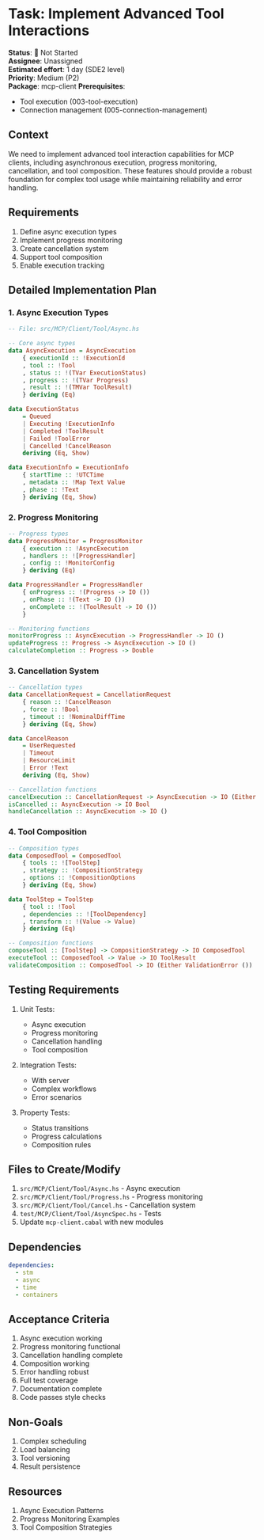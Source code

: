 # Task: Implement Advanced Tool Interactions

**Status**: 🔴 Not Started  
**Assignee**: Unassigned  
**Estimated effort**: 1 day (SDE2 level)  
**Priority**: Medium (P2)  
**Package**: mcp-client
**Prerequisites**: 
- Tool execution (003-tool-execution)
- Connection management (005-connection-management)

## Context
We need to implement advanced tool interaction capabilities for MCP clients, including asynchronous execution, progress monitoring, cancellation, and tool composition. These features should provide a robust foundation for complex tool usage while maintaining reliability and error handling.

## Requirements
1. Define async execution types
2. Implement progress monitoring
3. Create cancellation system
4. Support tool composition
5. Enable execution tracking

## Detailed Implementation Plan

### 1. Async Execution Types

```haskell
-- File: src/MCP/Client/Tool/Async.hs

-- Core async types
data AsyncExecution = AsyncExecution
    { executionId :: !ExecutionId
    , tool :: !Tool
    , status :: !(TVar ExecutionStatus)
    , progress :: !(TVar Progress)
    , result :: !(TMVar ToolResult)
    } deriving (Eq)

data ExecutionStatus
    = Queued
    | Executing !ExecutionInfo
    | Completed !ToolResult
    | Failed !ToolError
    | Cancelled !CancelReason
    deriving (Eq, Show)

data ExecutionInfo = ExecutionInfo
    { startTime :: !UTCTime
    , metadata :: !Map Text Value
    , phase :: !Text
    } deriving (Eq, Show)
```

### 2. Progress Monitoring

```haskell
-- Progress types
data ProgressMonitor = ProgressMonitor
    { execution :: !AsyncExecution
    , handlers :: ![ProgressHandler]
    , config :: !MonitorConfig
    } deriving (Eq)

data ProgressHandler = ProgressHandler
    { onProgress :: !(Progress -> IO ())
    , onPhase :: !(Text -> IO ())
    , onComplete :: !(ToolResult -> IO ())
    }

-- Monitoring functions
monitorProgress :: AsyncExecution -> ProgressHandler -> IO ()
updateProgress :: Progress -> AsyncExecution -> IO ()
calculateCompletion :: Progress -> Double
```

### 3. Cancellation System

```haskell
-- Cancellation types
data CancellationRequest = CancellationRequest
    { reason :: !CancelReason
    , force :: !Bool
    , timeout :: !NominalDiffTime
    } deriving (Eq, Show)

data CancelReason
    = UserRequested
    | Timeout
    | ResourceLimit
    | Error !Text
    deriving (Eq, Show)

-- Cancellation functions
cancelExecution :: CancellationRequest -> AsyncExecution -> IO (Either CancelError ())
isCancelled :: AsyncExecution -> IO Bool
handleCancellation :: AsyncExecution -> IO ()
```

### 4. Tool Composition

```haskell
-- Composition types
data ComposedTool = ComposedTool
    { tools :: ![ToolStep]
    , strategy :: !CompositionStrategy
    , options :: !CompositionOptions
    } deriving (Eq, Show)

data ToolStep = ToolStep
    { tool :: !Tool
    , dependencies :: ![ToolDependency]
    , transform :: !(Value -> Value)
    } deriving (Eq)

-- Composition functions
composeTool :: [ToolStep] -> CompositionStrategy -> IO ComposedTool
executeTool :: ComposedTool -> Value -> IO ToolResult
validateComposition :: ComposedTool -> IO (Either ValidationError ())
```

## Testing Requirements

1. Unit Tests:
   - Async execution
   - Progress monitoring
   - Cancellation handling
   - Tool composition

2. Integration Tests:
   - With server
   - Complex workflows
   - Error scenarios

3. Property Tests:
   - Status transitions
   - Progress calculations
   - Composition rules

## Files to Create/Modify
1. `src/MCP/Client/Tool/Async.hs` - Async execution
2. `src/MCP/Client/Tool/Progress.hs` - Progress monitoring
3. `src/MCP/Client/Tool/Cancel.hs` - Cancellation system
4. `test/MCP/Client/Tool/AsyncSpec.hs` - Tests
5. Update `mcp-client.cabal` with new modules

## Dependencies
```yaml
dependencies:
  - stm
  - async
  - time
  - containers
```

## Acceptance Criteria
1. Async execution working
2. Progress monitoring functional
3. Cancellation handling complete
4. Composition working
5. Error handling robust
6. Full test coverage
7. Documentation complete
8. Code passes style checks

## Non-Goals
1. Complex scheduling
2. Load balancing
3. Tool versioning
4. Result persistence

## Resources
1. Async Execution Patterns
2. Progress Monitoring Examples
3. Tool Composition Strategies